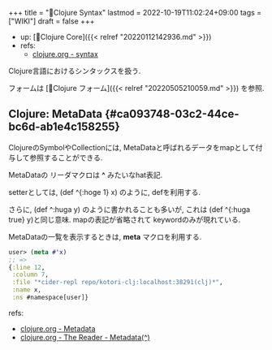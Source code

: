 +++
title = "📝Clojure Syntax"
lastmod = 2022-10-19T11:02:24+09:00
tags = ["WIKI"]
draft = false
+++

-   up: [📂Clojure Core]({{< relref "20220112142936.md" >}})
-   refs:
    -   [clojure.org - syntax](https://www.clojure.org/guides/learn/syntax)

Clojure言語におけるシンタックスを扱う.

フォームは [📝Clojure フォーム]({{< relref "20220505210059.md" >}}) を参照.


## Clojure: MetaData {#ca093748-03c2-44ce-bc6d-ab1e4c158255}

ClojureのSymbolやCollectionには, MetaDataと呼ばれるデータをmapとして付与して参照することができる.

MetaDataの リーダマクロは **^** みたいなhat表記.

setterとしては, (def ^{:hoge 1} x) のように, defを利用する.

さらに, (def ^:huga y) のように書かれることも多いが, これは (def ^{:huga true} y)と同じ意味. mapの表記が省略されて keywordのみが現れている.

MetaDataの一覧を表示するときは, **meta** マクロを利用する.

```clojure
user> (meta #'x)
;; =>
{:line 12,
 :column 7,
 :file "*cider-repl repo/kotori-clj:localhost:38291(clj)*",
 :name x,
 :ns #namespace[user]}
```

refs:

-   [clojure.org - Metadata](https://clojure.org/reference/metadata)
-   [clojure.org - The Reader - Metadata(^)](https://clojure.org/reference/reader#_metadata)
